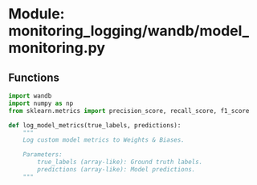 # Module: monitoring_logging/wandb/model_monitoring.py

## Functions

```python
import wandb
import numpy as np
from sklearn.metrics import precision_score, recall_score, f1_score

def log_model_metrics(true_labels, predictions):
    """
    Log custom model metrics to Weights & Biases.

    Parameters:
        true_labels (array-like): Ground truth labels.
        predictions (array-like): Model predictions.
    """
